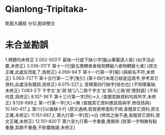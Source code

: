# Qianlong-Tripitaka-
乾龍大藏經 分切,勘誤整合

# 未合並勘誤
1.標題均未修正
2.002-503下 最後一行底下缺小字[盤山華巖道人裝] {似乎沒必要,未修正} 
3.036-311下 第十一行[變五應轉者者相見轉變六者物轉變七者] {原文正確,此處反而亂了,爲修正}
4.056-94下 第十一行第一字[報] {與經名不符,未修正}
5.063-727下 第十五行第一二字[曳引] {第十四行末尾已經是這兩字,參考其它資料,此處沒有錯誤,爲修正}
6.075-227上 音釋第四行缺字[培也也] {不知哪裏缺,未修正}
7.083-2下 千字文'友'與'枝'[八二冊千字文'友'與八三冊'枝'應對調] {不知何意,爲修正}
8.107-36下 第十三行第一字[所]->入 {查閱其餘資料均爲所字,未修正}
9.128-699上 第一行第一字[大]->無 {查閱其它資料應該爲與字,修改爲與}
10.140-417上 第六行以後缺十行 {原文通順,若按表修復則不順,查閱其它資料,原文正確,未修正}
11.151-687上 第九行第一字[百]->白 {修改之後不通,查閱其它資料,原文正確,未修正}
12.151-820下 第六至九行第一字重疊,應刪除 {除第一字稍微有點重疊,其餘不重疊,不影響閱讀,未修正}

